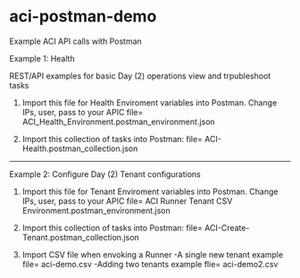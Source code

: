 # aci-postman-demo
Example ACI API calls with Postman


Example 1: Health

REST/API examples for basic Day (2) operations view and trpubleshoot tasks

1) Import this file for Health Enviroment variables into Postman. Change IPs, user, pass to your APIC 
file= ACI_Health_Environment.postman_environment.json

2) Import this collection of tasks into Postman:
file= ACI-Health.postman_collection.json

--------------------

Example 2: Configure Day (2) Tenant configurations

1) Import this file for Tenant Enviroment variables into Postman. Change IPs, user, pass to your APIC 
file= ACI Runner Tenant CSV Environment.postman_environment.json

2) Import this collection of tasks into Postman:
file= ACI-Create-Tenant.postman_collection.json

3) Import CSV file when envoking a Runner
-A single new tenant example file= aci-demo.csv 
-Adding two tenants example flie= aci-demo2.csv

